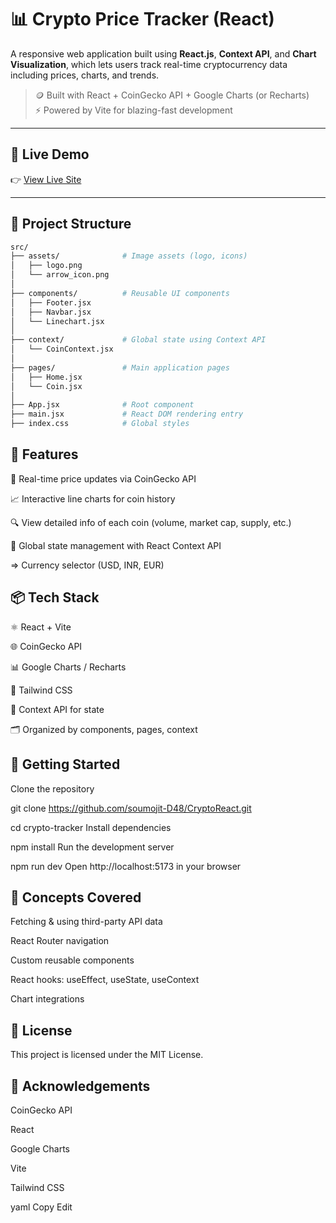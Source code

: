 # 📊 Crypto Price Tracker (React)

A responsive web application built using **React.js**, **Context API**, and **Chart Visualization**, which lets users track real-time cryptocurrency data including prices, charts, and trends.

> 🪙 Built with React + CoinGecko API + Google Charts (or Recharts)  
> ⚡️ Powered by Vite for blazing-fast development

---

## 🔗 Live Demo

👉 [View Live Site](https://crypto-price-tracker-one-phi.vercel.app)

---

## 📁 Project Structure

```bash
src/
├── assets/              # Image assets (logo, icons)
│   ├── logo.png
│   └── arrow_icon.png
│
├── components/          # Reusable UI components
│   ├── Footer.jsx
│   ├── Navbar.jsx
│   └── Linechart.jsx
│
├── context/             # Global state using Context API
│   └── CoinContext.jsx
│
├── pages/               # Main application pages
│   ├── Home.jsx
│   └── Coin.jsx
│
├── App.jsx              # Root component
├── main.jsx             # React DOM rendering entry
├── index.css            # Global styles
```

## 🚀 Features

🔄 Real-time price updates via CoinGecko API

📈 Interactive line charts for coin history

🔍 View detailed info of each coin (volume, market cap, supply, etc.)

🧠 Global state management with React Context API

=> Currency selector (USD, INR, EUR)

## 📦 Tech Stack

⚛️ React + Vite

🌐 CoinGecko API

📊 Google Charts / Recharts

💅 Tailwind CSS 

🧠 Context API for state

🗂️ Organized by components, pages, context

## 📌 Getting Started

Clone the repository

git clone https://github.com/soumojit-D48/CryptoReact.git

cd crypto-tracker
Install dependencies

npm install
Run the development server

npm run dev
Open http://localhost:5173 in your browser


## 🧠 Concepts Covered

Fetching & using third-party API data

React Router navigation 

Custom reusable components

React hooks: useEffect, useState, useContext

Chart integrations

## 📜 License

This project is licensed under the MIT License.

## 🙌 Acknowledgements

CoinGecko API

React

Google Charts

Vite

Tailwind CSS

yaml
Copy
Edit
